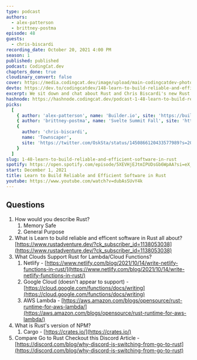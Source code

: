 ```yaml
---
type: podcast
authors:
  - alex-patterson
  - brittney-postma
episode: 48
guests:
  - chris-biscardi
recording_date: October 20, 2021 4:00 PM
season: 1
published: published
podcast: CodingCat.dev
chapters_done: true
cloudinary_convert: false
cover: https://media.codingcat.dev/image/upload/main-codingcatdev-photo/Learn_to_Build_Reliable_and_Efficient_Software_in_Rust.png
devto: https://dev.to/codingcatdev/148-learn-to-build-reliable-and-efficient-software-in-rust-3enn
excerpt: We sit down and chat about Rust and Chris Biscardi's new Rust workshop, Rust Adventure.
hashnode: https://hashnode.codingcat.dev/podcast-1-48-learn-to-build-reliable-and-efficient-software-in-rust
picks:
  [
    { author: 'alex-patterson', name: 'Builder.io', site: 'https://builder.io' },
    { author: 'brittney-postma', name: 'Svelte Summit Fall', site: 'https://sveltesummit.com/' },
    {
      author: 'chris-biscardi',
      name: 'Townscaper',
      site: 'https://twitter.com/OskSta/status/1450866120433577989?s=20'
    }
  ]
slug: 1-48-learn-to-build-reliable-and-efficient-software-in-rust
spotify: https://open.spotify.com/episode/5XEVHjEJtmIPUDsGb6WpAA?si=eX_QkBMeRBSQSHhyi_zIHA
start: December 1, 2021
title: Learn to Build Reliable and Efficient Software in Rust
youtube: https://www.youtube.com/watch?v=dubAsSUvY4k
---
```


## Questions

1. How would you describe Rust?
   1. Memory Safe
   2. General Purpose
2. What is Learn to build reliable and efficent software in Rust all about?
   [https://www.rustadventure.dev/?ck_subscriber_id=1138053038](https://www.rustadventure.dev/?ck_subscriber_id=1138053038)
3. What Clouds Support Rust for Lambda/Cloud Functions?
   1. Netlify - [https://www.netlify.com/blog/2021/10/14/write-netlify-functions-in-rust/](https://www.netlify.com/blog/2021/10/14/write-netlify-functions-in-rust/)
   2. Google Cloud (doesn't appear to support) - [https://cloud.google.com/functions/docs/writing](https://cloud.google.com/functions/docs/writing)
   3. AWS Lambda - [https://aws.amazon.com/blogs/opensource/rust-runtime-for-aws-lambda/](https://aws.amazon.com/blogs/opensource/rust-runtime-for-aws-lambda/)
4. What is Rust's version of NPM?
   1. Cargo - [https://crates.io/](https://crates.io/)
5. Compare Go to Rust
   Checkout this Discord Article - [https://discord.com/blog/why-discord-is-switching-from-go-to-rust](https://discord.com/blog/why-discord-is-switching-from-go-to-rust)
